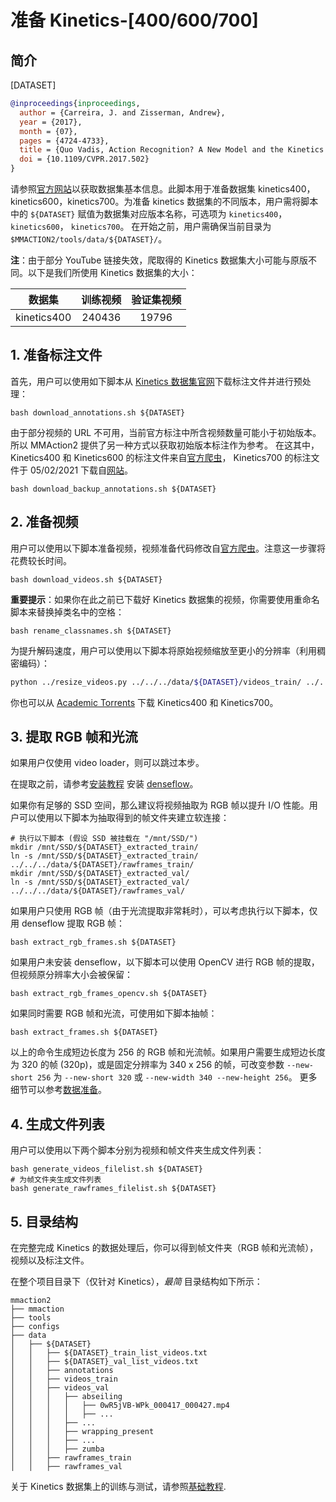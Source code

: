 # 准备 Kinetics-[400/600/700]

## 简介

[DATASET]

```BibTeX
@inproceedings{inproceedings,
  author = {Carreira, J. and Zisserman, Andrew},
  year = {2017},
  month = {07},
  pages = {4724-4733},
  title = {Quo Vadis, Action Recognition? A New Model and the Kinetics Dataset},
  doi = {10.1109/CVPR.2017.502}
}
```

请参照[官方网站](https://deepmind.com/research/open-source/open-source-datasets/kinetics/)以获取数据集基本信息。此脚本用于准备数据集 kinetics400，kinetics600，kinetics700。为准备 kinetics 数据集的不同版本，用户需将脚本中的 `${DATASET}` 赋值为数据集对应版本名称，可选项为 `kinetics400`，`kinetics600`， `kinetics700`。
在开始之前，用户需确保当前目录为 `$MMACTION2/tools/data/${DATASET}/`。

**注**：由于部分 YouTube 链接失效，爬取得的 Kinetics 数据集大小可能与原版不同。以下是我们所使用 Kinetics 数据集的大小：

| 数据集 | 训练视频 | 验证集视频 |
| :-----:|:---------:|:-------:|
| kinetics400 | 240436 | 19796 |

## 1. 准备标注文件

首先，用户可以使用如下脚本从 [Kinetics 数据集官网](https://deepmind.com/research/open-source/open-source-datasets/kinetics/)下载标注文件并进行预处理：

```shell
bash download_annotations.sh ${DATASET}
```

由于部分视频的 URL 不可用，当前官方标注中所含视频数量可能小于初始版本。所以 MMAction2 提供了另一种方式以获取初始版本标注作为参考。
在这其中，Kinetics400 和 Kinetics600 的标注文件来自[官方爬虫](https://github.com/activitynet/ActivityNet/tree/199c9358907928a47cdfc81de4db788fddc2f91d/Crawler/Kinetics/data)，
Kinetics700 的标注文件于 05/02/2021 下载自[网站](https://deepmind.com/research/open-source/open-source-datasets/kinetics/)。

```shell
bash download_backup_annotations.sh ${DATASET}
```

## 2. 准备视频

用户可以使用以下脚本准备视频，视频准备代码修改自[官方爬虫](https://github.com/activitynet/ActivityNet/tree/master/Crawler/Kinetics)。注意这一步骤将花费较长时间。

```shell
bash download_videos.sh ${DATASET}
```

**重要提示**：如果你在此之前已下载好 Kinetics 数据集的视频，你需要使用重命名脚本来替换掉类名中的空格：

```shell
bash rename_classnames.sh ${DATASET}
```

为提升解码速度，用户可以使用以下脚本将原始视频缩放至更小的分辨率（利用稠密编码）：

```bash
python ../resize_videos.py ../../../data/${DATASET}/videos_train/ ../../../data/${DATASET}/videos_train_256p_dense_cache --dense --level 2
```

你也可以从 [Academic Torrents](https://academictorrents.com/details/184d11318372f70018cf9a72ef867e2fb9ce1d26) 下载 Kinetics400 和 Kinetics700。

## 3. 提取 RGB 帧和光流

如果用户仅使用 video loader，则可以跳过本步。

在提取之前，请参考[安装教程](/docs_zh_CN/install_cn.md) 安装 [denseflow](https://github.com/open-mmlab/denseflow)。

如果你有足够的 SSD 空间，那么建议将视频抽取为 RGB 帧以提升 I/O 性能。用户可以使用以下脚本为抽取得到的帧文件夹建立软连接：

```shell
# 执行以下脚本 (假设 SSD 被挂载在 "/mnt/SSD/")
mkdir /mnt/SSD/${DATASET}_extracted_train/
ln -s /mnt/SSD/${DATASET}_extracted_train/ ../../../data/${DATASET}/rawframes_train/
mkdir /mnt/SSD/${DATASET}_extracted_val/
ln -s /mnt/SSD/${DATASET}_extracted_val/ ../../../data/${DATASET}/rawframes_val/
```

如果用户只使用 RGB 帧（由于光流提取非常耗时），可以考虑执行以下脚本，仅用 denseflow 提取 RGB 帧：

```shell
bash extract_rgb_frames.sh ${DATASET}
```

如果用户未安装 denseflow，以下脚本可以使用 OpenCV 进行 RGB 帧的提取，但视频原分辨率大小会被保留：

```shell
bash extract_rgb_frames_opencv.sh ${DATASET}
```

如果同时需要 RGB 帧和光流，可使用如下脚本抽帧：

```shell
bash extract_frames.sh ${DATASET}
```

以上的命令生成短边长度为 256 的 RGB 帧和光流帧。如果用户需要生成短边长度为 320 的帧 (320p)，或是固定分辨率为 340 x 256 的帧，可改变参数 `--new-short 256` 为 `--new-short 320` 或 `--new-width 340 --new-height 256`。
更多细节可以参考[数据准备](/docs_zh_CN/data_preparation_cn.md)。

## 4. 生成文件列表

用户可以使用以下两个脚本分别为视频和帧文件夹生成文件列表：

```shell
bash generate_videos_filelist.sh ${DATASET}
# 为帧文件夹生成文件列表
bash generate_rawframes_filelist.sh ${DATASET}
```

## 5. 目录结构

在完整完成 Kinetics 的数据处理后，你可以得到帧文件夹（RGB 帧和光流帧），视频以及标注文件。

在整个项目目录下（仅针对 Kinetics），*最简* 目录结构如下所示：

```
mmaction2
├── mmaction
├── tools
├── configs
├── data
│   ├── ${DATASET}
│   │   ├── ${DATASET}_train_list_videos.txt
│   │   ├── ${DATASET}_val_list_videos.txt
│   │   ├── annotations
│   │   ├── videos_train
│   │   ├── videos_val
│   │   │   ├── abseiling
│   │   │   │   ├── 0wR5jVB-WPk_000417_000427.mp4
│   │   │   │   ├── ...
│   │   │   ├── ...
│   │   │   ├── wrapping_present
│   │   │   ├── ...
│   │   │   ├── zumba
│   │   ├── rawframes_train
│   │   ├── rawframes_val

```

关于 Kinetics 数据集上的训练与测试，请参照[基础教程](/docs_zh_CN/getting_started_cn.md).
